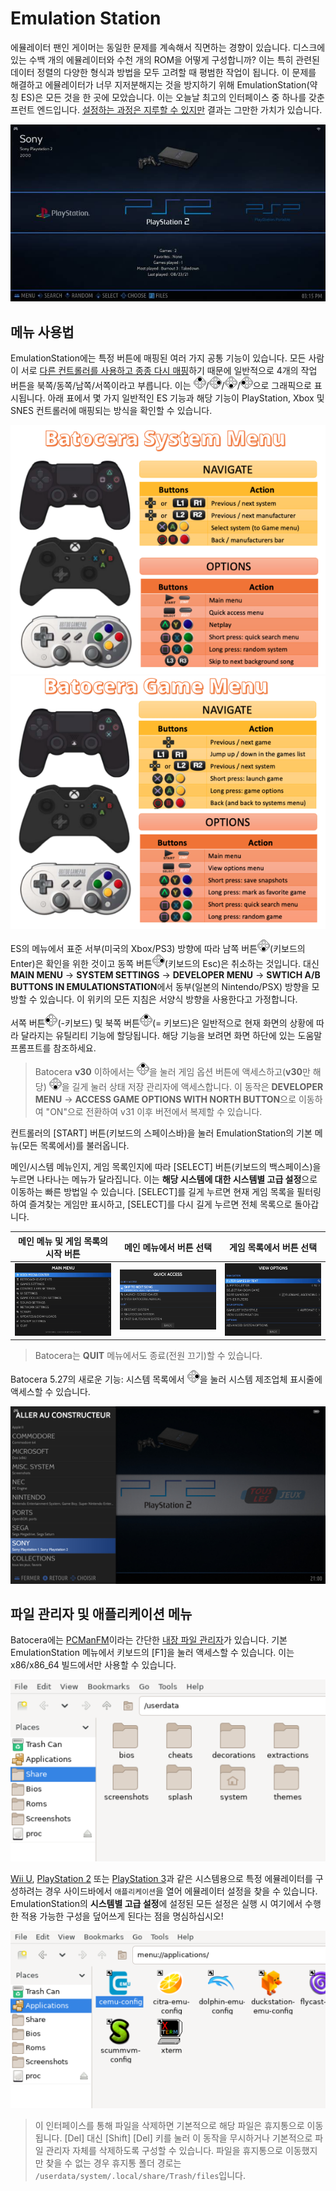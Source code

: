 # Emulation Station
에뮬레이터 팬인 게이머는 동일한 문제를 계속해서 직면하는 경향이 있습니다. 디스크에 있는 수백 개의 에뮬레이터와 수천 개의 ROM을 어떻게 구성합니까? 이는 특히 관련된 데이터 정렬의 다양한 형식과 방법을 모두 고려할 때 평범한 작업이 됩니다. 이 문제를 해결하고 에뮬레이터가 너무 지저분해지는 것을 방지하기 위해 EmulationStation(약칭 ES)은 모든 것을 한 곳에 모았습니다. 이는 오늘날 최고의 인터페이스 중 하나를 갖춘 프런트 엔드입니다. [설정하는 과정은 지루할 수 있지만](https://wiki.batocera.org/add_games_bios) 결과는 그만한 가치가 있습니다.

![screenshot-2021.08.28-15h15.03](./main/screenshot-2021.08.28-15h15.03.jpg)

## 메뉴 사용법
EmulationStation에는 특정 버튼에 매핑된 여러 가지 공통 기능이 있습니다. 모든 사람이 서로 [다른 컨트롤러를 사용하고 종종 다시 매핑](https://wiki.batocera.org/configure_a_controller)하기 때문에 일반적으로 4개의 작업 버튼을 북쪽/동쪽/남쪽/서쪽이라고 부릅니다. 이는 ![](./../../common/north.png)/![](./../../common/east.png)/![](./../../common/south.png)/![](./../../common/west.png)으로 그래픽으로 표시됩니다. 아래 표에서 몇 가지 일반적인 ES 기능과 해당 기능이 PlayStation, Xbox 및 SNES 컨트롤러에 매핑되는 방식을 확인할 수 있습니다.

![systems-menu](./main/systems-menu.png)
![game-menu](./main/game-menu.png)

ES의 메뉴에서 표준 서부(미국의 Xbox/PS3) 방향에 따라 남쪽 버튼![](./../../common/south.png)(키보드의 Enter)은 확인을 위한 것이고 동쪽 버튼![](./../../common/east.png)(키보드의 Esc)은 취소하는 것입니다. 대신 **MAIN MENU** → **SYSTEM SETTINGS** → **DEVELOPER MENU** → **SWTICH A/B BUTTONS IN EMULATIONSTATION**에서 동부(일본의 Nintendo/PSX) 방향을 모방할 수 있습니다. 이 위키의 모든 지침은 서양식 방향을 사용한다고 가정합니다.

서쪽 버튼![](./../../common/west.png)(-키보드) 및 북쪽 버튼![](./../../common/north.png)(= 키보드)은 일반적으로 현재 화면의 상황에 따라 달라지는 유틸리티 기능에 할당됩니다. 해당 기능을 보려면 화면 하단에 있는 도움말 프롬프트를 참조하세요.

> Batocera **v30** 이하에서는 ![](./../../common/north.png)을 눌러 게임 옵션 버튼에 액세스하고(**v30**만 해당) ![](./../../common/south.png)을 길게 눌러 상태 저장 관리자에 액세스합니다. 이 동작은 **DEVELOPER MENU** → **ACCESS GAME OPTIONS WITH NORTH BUTTON**으로 이동하여 "ON"으로 전환하여 v31 이후 버전에서 복제할 수 있습니다.

컨트롤러의 [START] 버튼(키보드의 스페이스바)을 눌러 EmulationStation의 기본 메뉴(모든 목록에서)를 불러옵니다.

메인/시스템 메뉴인지, 게임 목록인지에 따라 [SELECT] 버튼(키보드의 백스페이스)을 누르면 나타나는 메뉴가 달라집니다. 이는 **해당 시스템에 대한 시스템별 고급 설정**으로 이동하는 빠른 방법일 수 있습니다. [SELECT]를 길게 누르면 현재 게임 목록을 필터링하여 즐겨찾는 게임만 표시하고, [SELECT]를 다시 길게 누르면 전체 목록으로 돌아갑니다.

|메인 메뉴 및 게임 목록의 시작 버튼|메인 메뉴에서 버튼 선택|게임 목록에서 버튼 선택|
|:---:|:---:|:---:|
|![main_menu_startbutton](./main/main_menu_startbutton.png)|![main_menu_selectbutton](./main/main_menu_selectbutton.png)|![game_menu_selectbutton](./main/game_menu_selectbutton.png)|

> Batocera는 **QUIT** 메뉴에서도 종료(전원 끄기)할 수 있습니다.

Batocera 5.27의 새로운 기능: 시스템 목록에서 ![](./../../common/east.png)을 눌러 시스템 제조업체 표시줄에 액세스할 수 있습니다.

![search_brand](./main/search_brand.jpg)

## 파일 관리자 및 애플리케이션 메뉴
Batocera에는 [PCManFM](https://wiki.lxde.org/en/PCManFM)이라는 간단한 [내장 파일 관리자](https://wiki.batocera.org/built_file_manager)가 있습니다. 기본 EmulationStation 메뉴에서 키보드의 [F1]을 눌러 액세스할 수 있습니다. 이는 x86/x86_64 빌드에서만 사용할 수 있습니다.

![batocera_applications_1](./main/batocera_applications_1.png)

[Wii U](https://wiki.batocera.org/systems:wiiu), [PlayStation 2](https://wiki.batocera.org/systems:ps2) 또는 [PlayStation 3](https://wiki.batocera.org/systems:ps3)과 같은 시스템용으로 특정 에뮬레이터를 구성하려는 경우 사이드바에서 `애플리케이션`을 열어 에뮬레이터 설정을 찾을 수 있습니다. EmulationStation의 **시스템별 고급 설정**에 설정된 모든 설정은 실행 시 여기에서 수행한 적용 가능한 구성을 덮어쓰게 된다는 점을 명심하십시오!

![batocera_applications_2](./main/batocera_applications_2.png)

> 이 인터페이스를 통해 파일을 삭제하면 기본적으로 해당 파일은 휴지통으로 이동됩니다. [Del] 대신 [Shift] [Del] 키를 눌러 이 동작을 무시하거나 기본적으로 파일 관리자 자체를 삭제하도록 구성할 수 있습니다. 파일을 휴지통으로 이동했지만 찾을 수 없는 경우 휴지통 폴더 경로는 `/userdata/system/.local/share/Trash/files`입니다.